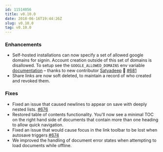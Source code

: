 ```yaml
---
id: 11514056
title: v0.10.0
date: 2018-06-16T19:44:26Z
slug: v0.10.0
tag: v0.10.0
---
```

    
### Enhancements

- Self-hosted installations can now specify a set of allowed google domains for signin. Account creation outside of this set of domains is disallowed. To setup see the `GOOGLE_ALLOWED_DOMAINS` env variable [documentation](https://github.com/outline/outline/blob/master/.env.sample#L23-L25) – thanks to new contributor [Satyadeep](https://github.com/satyadeepk) 🎉 [#681](https://github.com/outline/outline/issues/681)
- Share links are now soft deleted, to maintain a record of who created and revoked them.

### Fixes

- Fixed an issue that caused newlines to appear on save with deeply nested lists. [#676](https://github.com/outline/outline/issues/676)
- Restored table of contents functionality. You'll now see a minimal TOC on the right hand side of documents that contain more than one heading to allow quick navigation.
- Fixed an issue that would cause focus in the link toolbar to be lost when autosave triggers [#674](https://github.com/outline/outline/issues/674)
- We improved the handling of document error states when attempting to load documents while offline.
      